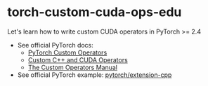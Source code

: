 # torch-custom-cuda-ops-edu
Let's learn how to write custom CUDA operators in PyTorch >= 2.4

- See official PyTorch docs:
  - [PyTorch Custom Operators] 
  - [Custom C++ and CUDA Operators]
  - [The Custom Operators Manual]
- See official PyTorch example: [pytorch/extension-cpp]

[PyTorch Custom Operators]: https://pytorch.org/tutorials/advanced/custom_ops_landing_page.html
[Custom C++ and CUDA Operators]: https://pytorch.org/tutorials/advanced/cpp_custom_ops.html
[The Custom Operators Manual]: https://docs.google.com/document/d/1_W62p8WJOQQUzPsJYa7s701JXt0qf2OfLub2sbkHOaU/edit#heading=h.ptttacy8y1u9
[pytorch/extension-cpp]: https://github.com/pytorch/extension-cpp/tree/master
